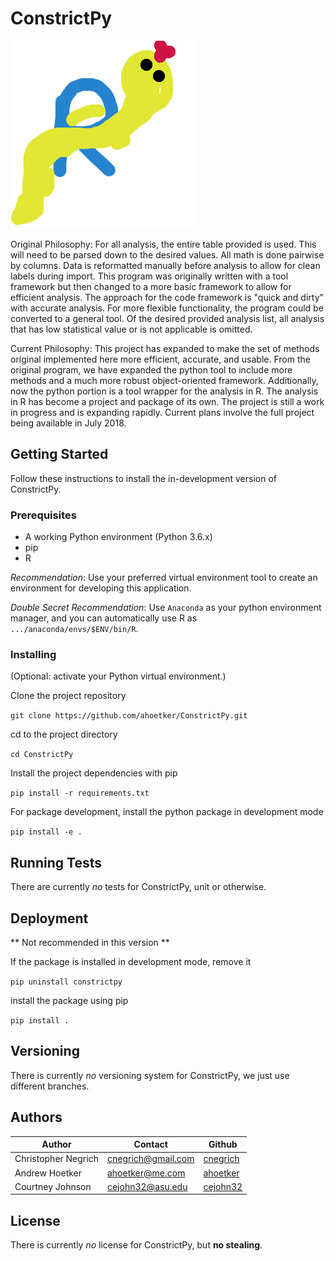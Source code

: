# ConstrictPy

![](assets/logo.png)

Original Philosophy:
  For all analysis, the entire table provided is used. This will need to be
  parsed down to the desired values. All math is done pairwise by columns. Data
  is reformatted manually before analysis to allow for clean labels during import.
  This program was originally written with a tool framework but then changed to
  a more basic framework to allow for efficient analysis. The approach for the
  code framework is "quick and dirty" with accurate analysis. For more flexible
  functionality, the program could be converted to a general tool. Of the desired
  provided analysis list, all analysis that has low statistical value or is
  not applicable is omitted.

Current Philosophy:
  This project has expanded to make the set of methods original implemented here more
  efficient, accurate, and usable. From the original program, we have expanded the
  python tool to include more methods and a much more robust object-oriented framework.
  Additionally, now the python portion is a tool wrapper for the analysis in R. The
  analysis in R has become a project and package of its own. The project is still a
  work in progress and is expanding rapidly. Current plans involve the full project
  being available in July 2018.

## Getting Started

Follow these instructions to install the in-development version of ConstrictPy.

### Prerequisites

+ A working Python environment (Python 3.6.x)
+ pip
+ R

*Recommendation*: Use your preferred virtual environment tool to create an
environment for developing this application.

*Double Secret Recommendation*: Use `Anaconda` as your python environment
manager, and you can automatically use R as `.../anaconda/envs/$ENV/bin/R`.

### Installing

(Optional: activate your Python virtual environment.)

Clone the project repository

`git clone https://github.com/ahoetker/ConstrictPy.git`

cd to the project directory

`cd ConstrictPy`

Install the project dependencies with pip

`pip install -r requirements.txt`

For package development, install the python package in development mode

`pip install -e .`

## Running Tests

There are currently *no* tests for ConstrictPy, unit or otherwise.

## Deployment

** Not recommended in this version **

If the package is installed in development mode, remove it

`pip uninstall constrictpy`

install the package using pip

`pip install .`

## Versioning

There is currently *no* versioning system for ConstrictPy, we just use
different branches.

## Authors

Author | Contact | Github
--- | --- | ---
Christopher Negrich | cnegrich@gmail.com | [cnegrich](https://github.com/cnegrich)
Andrew Hoetker | ahoetker@me.com | [ahoetker](https://github.com/ahoetker)
Courtney Johnson | cejohn32@asu.edu | [cejohn32](https://github.com/cejohn32)

## License

There is currently *no* license for ConstrictPy, but **no stealing**.

